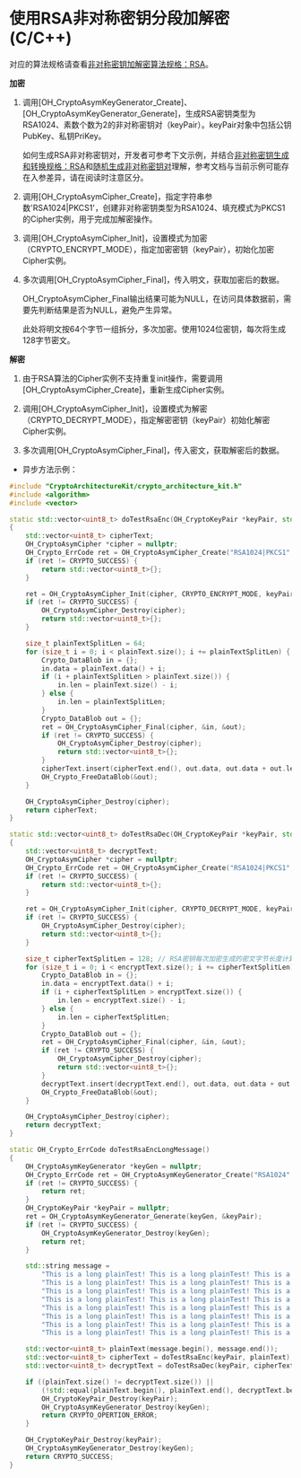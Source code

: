 # 使用RSA非对称密钥分段加解密(C/C++)

对应的算法规格请查看[非对称密钥加解密算法规格：RSA](crypto-asym-encrypt-decrypt-spec.md#rsa)。

**加密**

1. 调用[OH_CryptoAsymKeyGenerator_Create]、[OH_CryptoAsymKeyGenerator_Generate]，生成RSA密钥类型为RSA1024、素数个数为2的非对称密钥对（keyPair）。keyPair对象中包括公钥PubKey、私钥PriKey。

   如何生成RSA非对称密钥对，开发者可参考下文示例，并结合[非对称密钥生成和转换规格：RSA](crypto-asym-key-generation-conversion-spec.md#rsa)和[随机生成非对称密钥对](crypto-generate-asym-key-pair-randomly.md)理解，参考文档与当前示例可能存在入参差异，请在阅读时注意区分。

2. 调用[OH_CryptoAsymCipher_Create]，指定字符串参数'RSA1024|PKCS1'，创建非对称密钥类型为RSA1024、填充模式为PKCS1的Cipher实例，用于完成加解密操作。

3. 调用[OH_CryptoAsymCipher_Init]，设置模式为加密（CRYPTO_ENCRYPT_MODE），指定加密密钥（keyPair），初始化加密Cipher实例。

4. 多次调用[OH_CryptoAsymCipher_Final]，传入明文，获取加密后的数据。

   OH_CryptoAsymCipher_Final输出结果可能为NULL，在访问具体数据前，需要先判断结果是否为NULL，避免产生异常。

   此处将明文按64个字节一组拆分，多次加密。使用1024位密钥，每次将生成128字节密文。

**解密**

1. 由于RSA算法的Cipher实例不支持重复init操作，需要调用[OH_CryptoAsymCipher_Create]，重新生成Cipher实例。

2. 调用[OH_CryptoAsymCipher_Init]，设置模式为解密（CRYPTO_DECRYPT_MODE），指定解密密钥（keyPair）初始化解密Cipher实例。

3. 多次调用[OH_CryptoAsymCipher_Final]，传入密文，获取解密后的数据。

- 异步方法示例：

```C++
#include "CryptoArchitectureKit/crypto_architecture_kit.h"
#include <algorithm>
#include <vector>

static std::vector<uint8_t> doTestRsaEnc(OH_CryptoKeyPair *keyPair, std::vector<uint8_t> &plainText)
{
    std::vector<uint8_t> cipherText;
    OH_CryptoAsymCipher *cipher = nullptr;
    OH_Crypto_ErrCode ret = OH_CryptoAsymCipher_Create("RSA1024|PKCS1", &cipher);
    if (ret != CRYPTO_SUCCESS) {
        return std::vector<uint8_t>{};
    }

    ret = OH_CryptoAsymCipher_Init(cipher, CRYPTO_ENCRYPT_MODE, keyPair);
    if (ret != CRYPTO_SUCCESS) {
        OH_CryptoAsymCipher_Destroy(cipher);
        return std::vector<uint8_t>{};
    }

    size_t plainTextSplitLen = 64;
    for (size_t i = 0; i < plainText.size(); i += plainTextSplitLen) {
        Crypto_DataBlob in = {};
        in.data = plainText.data() + i;
        if (i + plainTextSplitLen > plainText.size()) {
            in.len = plainText.size() - i;
        } else {
            in.len = plainTextSplitLen;
        }
        Crypto_DataBlob out = {};
        ret = OH_CryptoAsymCipher_Final(cipher, &in, &out);
        if (ret != CRYPTO_SUCCESS) {
            OH_CryptoAsymCipher_Destroy(cipher);
            return std::vector<uint8_t>{};
        }
        cipherText.insert(cipherText.end(), out.data, out.data + out.len);
        OH_Crypto_FreeDataBlob(&out);
    }

    OH_CryptoAsymCipher_Destroy(cipher);
    return cipherText;
}

static std::vector<uint8_t> doTestRsaDec(OH_CryptoKeyPair *keyPair, std::vector<uint8_t> &encryptText)
{
    std::vector<uint8_t> decryptText;
    OH_CryptoAsymCipher *cipher = nullptr;
    OH_Crypto_ErrCode ret = OH_CryptoAsymCipher_Create("RSA1024|PKCS1", &cipher);
    if (ret != CRYPTO_SUCCESS) {
        return std::vector<uint8_t>{};
    }

    ret = OH_CryptoAsymCipher_Init(cipher, CRYPTO_DECRYPT_MODE, keyPair);
    if (ret != CRYPTO_SUCCESS) {
        OH_CryptoAsymCipher_Destroy(cipher);
        return std::vector<uint8_t>{};
    }

    size_t cipherTextSplitLen = 128; // RSA密钥每次加密生成的密文字节长度计算方式：密钥位数/8。
    for (size_t i = 0; i < encryptText.size(); i += cipherTextSplitLen) {
        Crypto_DataBlob in = {};
        in.data = encryptText.data() + i;
        if (i + cipherTextSplitLen > encryptText.size()) {
            in.len = encryptText.size() - i;
        } else {
            in.len = cipherTextSplitLen;
        }
        Crypto_DataBlob out = {};
        ret = OH_CryptoAsymCipher_Final(cipher, &in, &out);
        if (ret != CRYPTO_SUCCESS) {
            OH_CryptoAsymCipher_Destroy(cipher);
            return std::vector<uint8_t>{};
        }
        decryptText.insert(decryptText.end(), out.data, out.data + out.len);
        OH_Crypto_FreeDataBlob(&out);
    }

    OH_CryptoAsymCipher_Destroy(cipher);
    return decryptText;
}

static OH_Crypto_ErrCode doTestRsaEncLongMessage()
{
    OH_CryptoAsymKeyGenerator *keyGen = nullptr;
    OH_Crypto_ErrCode ret = OH_CryptoAsymKeyGenerator_Create("RSA1024", &keyGen);
    if (ret != CRYPTO_SUCCESS) {
        return ret;
    }
    OH_CryptoKeyPair *keyPair = nullptr;
    ret = OH_CryptoAsymKeyGenerator_Generate(keyGen, &keyPair);
    if (ret != CRYPTO_SUCCESS) {
        OH_CryptoAsymKeyGenerator_Destroy(keyGen);
        return ret;
    }

    std::string message =
        "This is a long plainTest! This is a long plainTest! This is a long plainTest!"
        "This is a long plainTest! This is a long plainTest! This is a long plainTest! This is a long plainTest!"
        "This is a long plainTest! This is a long plainTest! This is a long plainTest! This is a long plainTest!"
        "This is a long plainTest! This is a long plainTest! This is a long plainTest! This is a long plainTest!"
        "This is a long plainTest! This is a long plainTest! This is a long plainTest! This is a long plainTest!"
        "This is a long plainTest! This is a long plainTest! This is a long plainTest! This is a long plainTest!"
        "This is a long plainTest! This is a long plainTest! This is a long plainTest! This is a long plainTest!"
        "This is a long plainTest! This is a long plainTest! This is a long plainTest! This is a long plainTest!";

    std::vector<uint8_t> plainText(message.begin(), message.end());
    std::vector<uint8_t> cipherText = doTestRsaEnc(keyPair, plainText);
    std::vector<uint8_t> decryptText = doTestRsaDec(keyPair, cipherText);

    if ((plainText.size() != decryptText.size()) ||
        (!std::equal(plainText.begin(), plainText.end(), decryptText.begin()))) {
        OH_CryptoKeyPair_Destroy(keyPair);
        OH_CryptoAsymKeyGenerator_Destroy(keyGen);
        return CRYPTO_OPERTION_ERROR;
    }

    OH_CryptoKeyPair_Destroy(keyPair);
    OH_CryptoAsymKeyGenerator_Destroy(keyGen);
    return CRYPTO_SUCCESS;
}
```